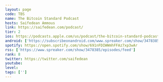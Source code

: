 ```yaml
---
layout: page
code: TBS
name: The Bitcoin Standard Podcast
hosts: Saifedean Ammous
link: https://saifedean.com/podcast/
tier: 2
ios: https://podcasts.apple.com/us/podcast/the-bitcoin-standard-podcast/id1403202032
android: ['https://subscribeonandroid.com/www.spreaker.com/show/3478385/episodes/feed']
spotify: https://open.spotify.com/show/691nFDIWWmhFFAz7xp3wAr
rss: ['https://www.spreaker.com/show/3478385/episodes/feed']
rank: 8
twitter: https://twitter.com/saifedean
youtube: 
level: 
tags: ['']
---
```


